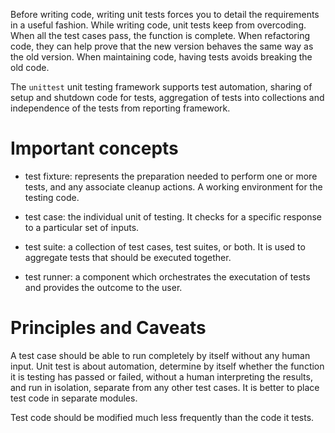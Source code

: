 Before writing code, writing unit tests forces you to detail the requirements in a useful fashion. While writing code, unit tests keep from overcoding. When all the test cases pass, the function is complete. When refactoring code, they can help prove that the new version behaves the same way as the old version. When maintaining code, having tests avoids breaking the old code.

The `unittest` unit testing framework supports test automation, sharing of setup and shutdown code for tests, aggregation of tests into collections and independence of the tests from reporting framework.

# Important concepts

- test fixture: represents the preparation needed to perform one or more tests, and any associate cleanup actions. A working environment for the testing code.

- test case: the individual unit of testing. It checks for a specific response to a particular set of inputs.

- test suite: a collection of test cases, test suites, or both. It is used to aggregate tests that should be executed together.

- test runner: a component which orchestrates the executation of tests and provides the outcome to the user.

# Principles and Caveats

A test case should be able to run completely by itself without any human input. Unit test is about automation, determine by itself whether the function it is testing has passed or failed, without a human interpreting the results, and run in isolation, separate from any other test cases. It is better to place test code in separate modules.

Test code should be modified much less frequently than the code it tests. 
